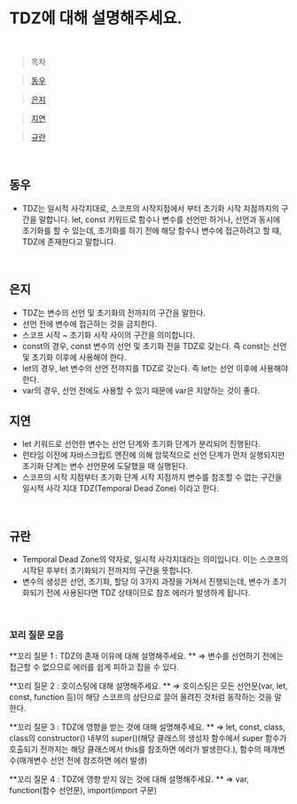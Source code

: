 # TDZ에 대해 설명해주세요.

<br />

> 목차

> [동우](#동우)

> [은지](#은지)

> [지연](#지연)

> [규란](규란)

<br />

## 동우

- TDZ는 일시적 사각지대로, 스코프의 시작지점에서 부터 초기화 시작 지점까지의 구간을 말합니다. let, const 키워드로 함수나 변수를 선언만 하거나, 선언과 동시에 초기화를 할 수 있는데, 초기화를 하기 전에 해당 함수나 변수에 접근하려고 할 때, TDZ에 존재한다고 말합니다.

<br />

## 은지

- TDZ는 변수의 선언 및 초기화의 전까지의 구간을 말한다.
- 선언 전에 변수에 접근하는 것을 금지한다.
- 스코프 시작 ~ 초기화 시작 사이의 구간을 의미합니다.
- const의 경우, const 변수의 선언 및 초기화 전을 TDZ로 갖는다. 즉 const는 선언 및 초기화 이후에 사용해야 한다.
- let의 경우, let 변수의 선언 전까지를 TDZ로 갖는다. 즉 let는 선언 이후에 사용해야 한다.
- var의 경우, 선언 전에도 사용할 수 있기 때문에 var은 지양하는 것이 좋다.
  <br />

## 지연

- let 키워드로 선언한 변수는 선언 단계와 초기화 단계가 분리되어 진행된다.
- 런타임 이전에 자바스크립트 엔진에 의해 암묵적으로 선언 단계가 먼저 실행되지만 초기화 단계는 변수 선언문에 도달했을 때 실행된다.
- 스코프의 시작 지점부터 초기화 단계 시작 지점까지 변수를 참조할 수 없는 구간을 일시적 사각 지대 TDZ(Temporal Dead Zone) 이라고 한다.

<br />

## 규란

- Temporal Dead Zone의 약자로, 일시적 사각지대라는 의미입니다. 이는 스코프의 시작된 후부터 초기화되기 전까지의 구간을 뜻합니다.
- 변수의 생성은 선언, 초기화, 할당 이 3가지 과정을 거쳐서 진행되는데, 변수가 초기화되기 전에 사용된다면 TDZ 상태이므로 참조 에러가 발생하게 됩니다.

<br />

### 꼬리 질문 모음

**꼬리 질문 1 : TDZ의 존재 이유에 대해 설명해주세요. **
⇒ 변수를 선언하기 전에는 접근할 수 없으므로 에러를 쉽게 피하고 잡을 수 있다.

**꼬리 질문 2 : 호이스팅에 대해 설명해주세요. **
⇒ 호이스팅은 모든 선언문(var, let, const, function 등)이 해당 스코프의 상단으로 끌어 올려진 것처럼 동작하는 것을 말한다.

**꼬리 질문 3 : TDZ에 영향을 받는 것에 대해 설명해주세요. **
⇒ let, const, class, class의 constructor() 내부의 super()(해당 클래스의 생성자 함수에서 super 함수가 호출되기 전까지는 해당 클래스에서 this를 참조하면 에러가 발생한다.), 함수의 매개변수(매개변수 선언 전에 참조하면 에러 발생)

**꼬리 질문 4 : TDZ에 영향 받지 않는 것에 대해 설명해주세요. **
⇒ var, function(함수 선언문), import(import 구문)
